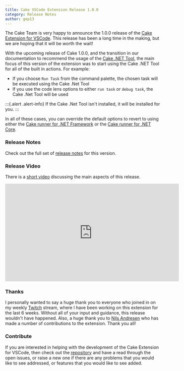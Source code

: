 ```yaml
---
title: Cake VSCode Extension Release 1.0.0
category: Release Notes
author: gep13
---
```


The Cake Team is very happy to announce the 1.0.0 release of the [Cake Extension for VSCode](https://marketplace.visualstudio.com/items?itemName=cake-build.cake-vscode).  This release has been a long time in the making, but we are hoping that it will be worth the wait!

With the upcoming release of Cake 1.0.0, and the transition in our documentation to recommend the usage of the [Cake .NET Tool](/docs/running-builds/runners/dotnet-tool), the main focus of this version of the extension was to start using the Cake .NET Tool for all of the built in actions.  For example:

* If you choose `Run Task` from the command palette, the chosen task will be executed using the Cake .Net Tool
* If you use the code lens options to either `run task` or `debug task`, the Cake .Net Tool will be used

:::{.alert .alert-info}
If the Cake .Net Tool isn't installed, it will be installed for you.
:::

In all of these cases, you can override the default options to revert to using either the [Cake runner for .NET Framework](/docs/running-builds/runners/cake-runner-for-dotnet-framework) or the [Cake runner for .NET Core](/docs/running-builds/runners/cake-runner-for-dotnet-core).

### Release Notes

Check out the full set of [release notes](https://github.com/cake-build/cake-vscode/releases/tag/1.0.0) for this version.

### Release Video

There is a [short video](https://youtu.be/7Ba-pAHzO9w) discussing the main aspects of this release.

<iframe width="560" height="315" src="https://www.youtube.com/embed/7Ba-pAHzO9w" frameborder="0" allow="accelerometer; autoplay; clipboard-write; encrypted-media; gyroscope; picture-in-picture" allowfullscreen></iframe>

### Thanks

I personally wanted to say a huge thank you to everyone who joined in on my weekly [Twitch](https://www.twitch.tv/gep13) stream, where I have been working on this extension for the last 6 weeks.  Without all of your input and guidance, this release wouldn't have happened.  Also, a huge thank you to [Nils Andresen](https://github.com/nils-a) who has made a number of contributions to the extension.  Thank you all!

### Contribute

If you are interested in helping with the development of the Cake Extension for VSCode, then check out the [repository](https://github.com/cake-build/cake-vscode) and have a read through the open issues, or raise a new one if there are any problems that you would like to see addressed, or features that you would like to see added.